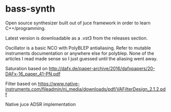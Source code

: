 # bass-synth
 
 Open source synthesizer built out of juce framework in order to learn C++/programming.

Latest version is downloadable as a .vst3 from the releases section.
 
 Oscillator is a basic NCO with PolyBLEP antialiasing. Refer to mutable instruments documentation or anywhere else for polyblep. None of the articles I read made sense so I just guessed until the aliasing went away.
 
 Saturation based on http://dafx.de/paper-archive/2016/dafxpapers/20-DAFx-16_paper_41-PN.pdf
 
 Filter based on https://www.native-instruments.com/fileadmin/ni_media/downloads/pdf/VAFilterDesign_2.1.2.pdf

Native juce ADSR implementation
